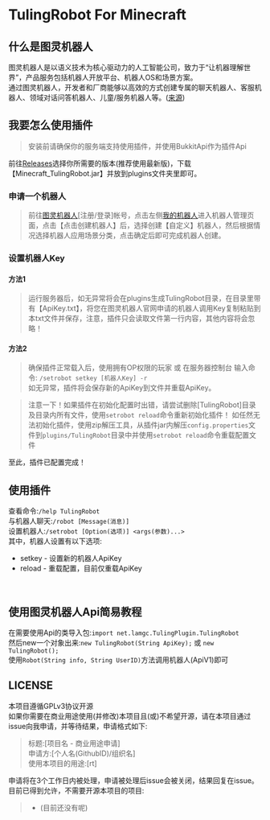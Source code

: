 # TulingRobot For Minecraft #
## 什么是图灵机器人 ##
图灵机器人是以语义技术为核心驱动力的人工智能公司，致力于“让机器理解世界”，产品服务包括机器人开放平台、机器人OS和场景方案。<br/>
通过图灵机器人，开发者和厂商能够以高效的方式创建专属的聊天机器人、客服机器人、领域对话问答机器人、儿童/服务机器人等。([来源](https://baike.baidu.com/item/%E5%9B%BE%E7%81%B5%E6%9C%BA%E5%99%A8%E4%BA%BA))
## 我要怎么使用插件 ##
> 安装前请确保你的服务端支持使用插件，并使用BukkitApi作为插件Api

前往[Releases](https://github.com/LamGC/TulingRobot-For-Minecraft/releases)选择你所需要的版本(推荐使用最新版)，下载【Minecraft_TulingRobot.jar】并放到plugins文件夹里即可。<br/>
### 申请一个机器人 ###
>前往[图灵机器人](http://www.tuling123.com/)[注册/登录]帐号，点击左侧[我的机器人](http://www.tuling123.com/member/robot/index.jhtml)进入机器人管理页面，点击【点击创建机器人】后，选择创建【自定义】机器人，然后根据情况选择机器人应用场景分类，点击确定后即可完成机器人创建。
### 设置机器人Key ###
#### 方法1 ####
>运行服务器后，如无异常将会在plugins生成TulingRobot目录，在目录里带有【ApiKey.txt】，将您在图灵机器人官网申请的机器人调用Key复制粘贴到本txt文件并保存，注意，插件只会读取文件第一行内容，其他内容将会忽略！
#### 方法2 ####
>确保插件正常载入后，使用拥有OP权限的玩家 或 在服务器控制台 输入命令:
>`/setrobot setkey [机器人Key] -r` <br/>
>如无异常，插件将会保存新的ApiKey到文件并重载ApiKey。

>注意一下！如果插件在初始化配置时出错，请尝试删除[TulingRobot]目录及目录内所有文件，使用`setrobot reload`命令重新初始化插件！
>如任然无法初始化插件，使用zip解压工具，从插件jar内解压`config.properties`文件到`plugins/TulingRobot`目录中并使用`setrobot reload`命令重载配置文件

至此，插件已配置完成！

## 使用插件 ##
查看命令:`/help TulingRobot`<br/>
与机器人聊天:`/robot [Message(消息)]`<br/>
设置机器人:`/setrobot [Option(选项)] <args(参数)...>`<br/>
其中，机器人设置有以下选项:
 - setkey - 设置新的机器人ApiKey
 - reload - 重载配置，目前仅重载ApiKey
<br/>

## 使用图灵机器人Api简易教程 ##
在需要使用Api的类导入包:`import net.lamgc.TulingPlugin.TulingRobot`<br/>
然后new一个对象出来:`new TulingRobot(String ApiKey);` 或 `new TulingRobot();`<br/>
使用`Robot(String info, String UserID)`方法调用机器人(ApiV1)即可

## LICENSE ##
本项目遵循GPLv3协议开源<br/>
如果你需要在商业用途使用(并修改)本项目且(或)不希望开源，请在本项目通过issue向我申请，并等待结果，申请格式如下:
>标题:[项目名 - 商业用途申请]<br/>
>申请方:[个人名(GithubID)/组织名]<br/>
>使用本项目的用途:[rt]<br/>

申请将在3个工作日内被处理，申请被处理后issue会被关闭，结果回复在issue。<br/>
目前已得到允许，不需要开源本项目的项目:
> - (目前还没有呢)

